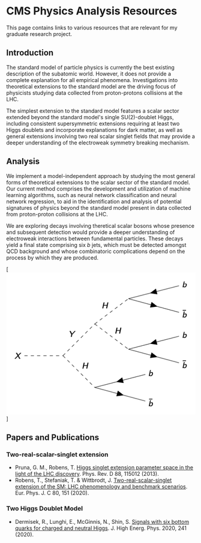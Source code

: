 # CMS Physics Analysis Resources 

This page contains links to various resources that are relevant for my graduate research project.

## Introduction

The standard model of particle physics is currently the best existing description of the subatomic world. However, it does not provide a complete explanation for all empirical phenomena. Investigations into theoretical extensions to the standard model are the driving focus of physicists studying data collected from proton-protons collisions at the LHC.

The simplest extension to the standard model features a scalar sector extended beyond the standard model's single SU(2)-doublet Higgs, including consistent supersymmetric extensions requiring at least two Higgs doublets and incorporate explanations for dark matter, as well as general extensions involving two real scalar singlet fields that may provide a deeper understanding of the electroweak symmetry breaking mechanism.

## Analysis

We implement a model-independent approach by studying the most general forms of theoretical extensions to the scalar sector of the standard model. Our current method comprises the development and utilization of machine learning algorithms, such as neural network classification and neural network regression, to aid in the identification and analysis of potential signatures of physics beyond the standard model present in data collected from proton-proton collisions at the LHC.

We are exploring decays involving theretical scalar bosons whose presence and subsequent detection would provide a deeper understanding of electroweak interactions between fundamental particles. These decays yield a final state comprising six *b* jets, which must be detected amongst QCD background and whose combinatoric complications depend on the process by which they are produced.

[![img](figures/trsm_bp3_feynman_diagram.png)]

## Papers and Publications

### Two-real-scalar-singlet extension

- Pruna, G. M., Robens, T. [Higgs singlet extension parameter space in the light of the LHC discovery](https://doi.org/10.1103/PhysRevD.88.115012). Phys. Rev. D 88, 115012 (2013).
- Robens, T., Stefaniak, T. & Wittbrodt, J. [Two-real-scalar-singlet extension of the SM: LHC phenomenology and benchmark scenarios](https://doi.org/10.1140/epjc/s10052-020-7655-x). Eur. Phys. J. C 80, 151 (2020).


### Two Higgs Doublet Model

- Dermisek, R., Lunghi, E., McGinnis, N., Shin, S. [Signals with six bottom quarks for charged and neutral Higgs](10.1007/JHEP07(2020)241). J. High Energ. Phys. 2020, 241 (2020).